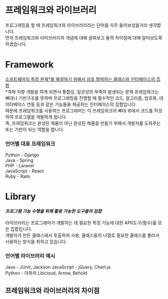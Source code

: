 # 프레임워크와 라이브러리
프로그래밍을 할 때 프레임워크와 라이브러리라는 단어를 자주 들어보셨을거라 생각합니다.  
먼저 프레임워크와 라이브러리의 개념에 대해 살펴보고 둘의 차이점에 대해 알아보도록 하겠습니다.  
# Framework
<u>소프트웨어의 특정 문제*를 해결하기 위해서 상호 협력하는 클래스와 인터페이스의 집합</u>
<br/>
*객체 지향 개발을 하게 되면서 통합성, 일관성의 부족이 발생되는 문제
프레임워크는 뼈대나 기반구조를 뜻하며 프로그래밍을 진행할 때 필수적인 코드, 알고리즘, 암호화, 데이터베이스 연동 등과 같은 기능들을 제공하는 인터페이스의 집합입니다.  
때문에 프레임워크를 사용하는 프로그래머는 이 프레임워크의 뼈대 위에서 코드를 작성하여 프로그램을 개발하게 됩니다.  
즉, 프레임워크는 완성된 제품이 아닌 완성된 제품을 만들기 위해서 개발자를 도와주는 또는 기반이 되는 역할을 합니다.  

### 언어별 대표 프레임워크
Python - Django  
Java - Spring  
PHP - Laravel  
JavaScript - React  
Ruby - Rails  
 
# Library
**_프로그램 기능 수행을 위해 활용 가능한 도구들의 집합_**  
<br/>
라이브러리는 프로그래머가 개발하는 데 필요한 특정 기능에 대한 API(도구/함수)를 모은 집합입니다.  
개발자가 만든 클래스에서 호출하여 사용, 클래스들의 나열로 필요한 클래스를 불러서 사용하는 방식을 취하고 있습니다.

### 언어별 라이브러리 예시
Java - JUnit, Jackson
JavaScript - jQuery, Chart.js  
Python - 아파치 Libcloud, Arrow, Behold  

## 프레임워크와 라이브러리의 차이점
